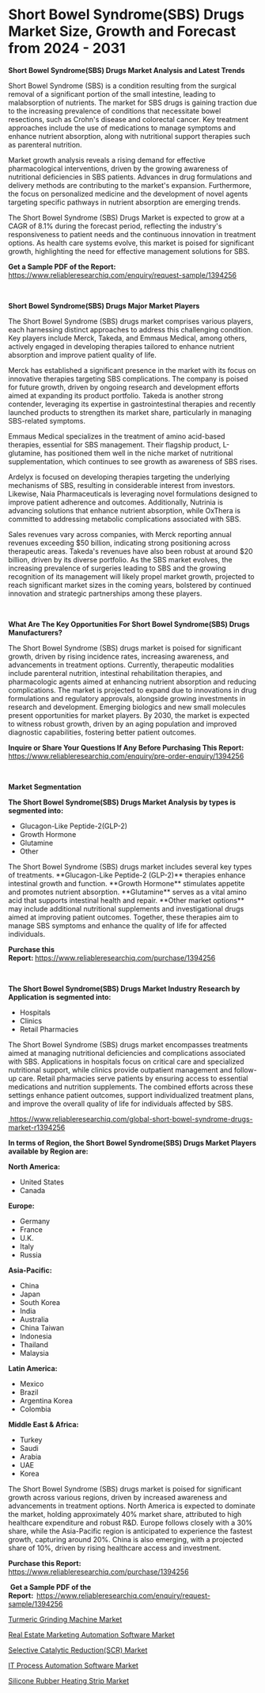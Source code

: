 <p><h1>Short Bowel Syndrome(SBS) Drugs Market Size, Growth and Forecast from 2024 - 2031</h1></p><p><strong>Short Bowel Syndrome(SBS) Drugs Market Analysis and Latest Trends</strong></p>
<p><p>Short Bowel Syndrome (SBS) is a condition resulting from the surgical removal of a significant portion of the small intestine, leading to malabsorption of nutrients. The market for SBS drugs is gaining traction due to the increasing prevalence of conditions that necessitate bowel resections, such as Crohn's disease and colorectal cancer. Key treatment approaches include the use of medications to manage symptoms and enhance nutrient absorption, along with nutritional support therapies such as parenteral nutrition.</p><p>Market growth analysis reveals a rising demand for effective pharmacological interventions, driven by the growing awareness of nutritional deficiencies in SBS patients. Advances in drug formulations and delivery methods are contributing to the market's expansion. Furthermore, the focus on personalized medicine and the development of novel agents targeting specific pathways in nutrient absorption are emerging trends. </p><p>The Short Bowel Syndrome (SBS) Drugs Market is expected to grow at a CAGR of 8.1% during the forecast period, reflecting the industry's responsiveness to patient needs and the continuous innovation in treatment options. As health care systems evolve, this market is poised for significant growth, highlighting the need for effective management solutions for SBS.</p></p>
<p><strong>Get a Sample PDF of the Report:&nbsp;</strong> <a href="https://www.reliableresearchiq.com/enquiry/request-sample/1394256?utm_campaign=1121&utm_medium=2&utm_source=Github&utm_content=ia&utm_term=05122024&utm_id=short-bowel-syndromesbs-drugs">https://www.reliableresearchiq.com/enquiry/request-sample/1394256</a></p>
<p>&nbsp;</p>
<p><strong>Short Bowel Syndrome(SBS) Drugs Major Market Players</strong></p>
<p><p>The Short Bowel Syndrome (SBS) drugs market comprises various players, each harnessing distinct approaches to address this challenging condition. Key players include Merck, Takeda, and Emmaus Medical, among others, actively engaged in developing therapies tailored to enhance nutrient absorption and improve patient quality of life.</p><p>Merck has established a significant presence in the market with its focus on innovative therapies targeting SBS complications. The company is poised for future growth, driven by ongoing research and development efforts aimed at expanding its product portfolio. Takeda is another strong contender, leveraging its expertise in gastrointestinal therapies and recently launched products to strengthen its market share, particularly in managing SBS-related symptoms.</p><p>Emmaus Medical specializes in the treatment of amino acid-based therapies, essential for SBS management. Their flagship product, L-glutamine, has positioned them well in the niche market of nutritional supplementation, which continues to see growth as awareness of SBS rises.</p><p>Ardelyx is focused on developing therapies targeting the underlying mechanisms of SBS, resulting in considerable interest from investors. Likewise, Naia Pharmaceuticals is leveraging novel formulations designed to improve patient adherence and outcomes. Additionally, Nutrinia is advancing solutions that enhance nutrient absorption, while OxThera is committed to addressing metabolic complications associated with SBS.</p><p>Sales revenues vary across companies, with Merck reporting annual revenues exceeding $50 billion, indicating strong positioning across therapeutic areas. Takeda's revenues have also been robust at around $20 billion, driven by its diverse portfolio. As the SBS market evolves, the increasing prevalence of surgeries leading to SBS and the growing recognition of its management will likely propel market growth, projected to reach significant market sizes in the coming years, bolstered by continued innovation and strategic partnerships among these players.</p></p>
<p>&nbsp;</p>
<p><strong>What Are The Key Opportunities For Short Bowel Syndrome(SBS) Drugs Manufacturers?</strong></p>
<p><p>The Short Bowel Syndrome (SBS) drugs market is poised for significant growth, driven by rising incidence rates, increasing awareness, and advancements in treatment options. Currently, therapeutic modalities include parenteral nutrition, intestinal rehabilitation therapies, and pharmacologic agents aimed at enhancing nutrient absorption and reducing complications. The market is projected to expand due to innovations in drug formulations and regulatory approvals, alongside growing investments in research and development. Emerging biologics and new small molecules present opportunities for market players. By 2030, the market is expected to witness robust growth, driven by an aging population and improved diagnostic capabilities, fostering better patient outcomes.</p></p>
<p><strong>Inquire or Share Your Questions If Any Before Purchasing This Report:</strong> <a href="https://www.reliableresearchiq.com/enquiry/pre-order-enquiry/1394256?utm_campaign=1121&utm_medium=2&utm_source=Github&utm_content=ia&utm_term=05122024&utm_id=short-bowel-syndromesbs-drugs">https://www.reliableresearchiq.com/enquiry/pre-order-enquiry/1394256</a></p>
<p>&nbsp;</p>
<p><strong>Market Segmentation</strong></p>
<p><strong>The Short Bowel Syndrome(SBS) Drugs Market Analysis by types is segmented into:</strong></p>
<p><ul><li>Glucagon-Like Peptide-2(GLP-2)</li><li>Growth Hormone</li><li>Glutamine</li><li>Other</li></ul></p>
<p><p>The Short Bowel Syndrome (SBS) drugs market includes several key types of treatments. **Glucagon-Like Peptide-2 (GLP-2)** therapies enhance intestinal growth and function. **Growth Hormone** stimulates appetite and promotes nutrient absorption. **Glutamine** serves as a vital amino acid that supports intestinal health and repair. **Other market options** may include additional nutritional supplements and investigational drugs aimed at improving patient outcomes. Together, these therapies aim to manage SBS symptoms and enhance the quality of life for affected individuals.</p></p>
<p><strong>Purchase this Report:&nbsp;</strong><a href="https://www.reliableresearchiq.com/purchase/1394256?utm_campaign=1121&utm_medium=2&utm_source=Github&utm_content=ia&utm_term=05122024&utm_id=short-bowel-syndromesbs-drugs">https://www.reliableresearchiq.com/purchase/1394256</a></p>
<p>&nbsp;</p>
<p><strong>The Short Bowel Syndrome(SBS) Drugs Market Industry Research by Application is segmented into:</strong></p>
<p><ul><li>Hospitals</li><li>Clinics</li><li>Retail Pharmacies</li></ul></p>
<p><p>The Short Bowel Syndrome (SBS) drugs market encompasses treatments aimed at managing nutritional deficiencies and complications associated with SBS. Applications in hospitals focus on critical care and specialized nutritional support, while clinics provide outpatient management and follow-up care. Retail pharmacies serve patients by ensuring access to essential medications and nutrition supplements. The combined efforts across these settings enhance patient outcomes, support individualized treatment plans, and improve the overall quality of life for individuals affected by SBS.</p></p>
<p><a href="https://www.reliableresearchiq.com/global-short-bowel-syndrome-drugs-market-r1394256?utm_campaign=1121&utm_medium=2&utm_source=Github&utm_content=ia&utm_term=05122024&utm_id=short-bowel-syndromesbs-drugs">&nbsp;https://www.reliableresearchiq.com/global-short-bowel-syndrome-drugs-market-r1394256</a></p>
<p><strong>In terms of Region, the Short Bowel Syndrome(SBS) Drugs Market Players available by Region are:</strong></p>
<p>
    <p> <strong> North America: </strong>
        <ul>
            <li>United States</li>
            <li>Canada</li>
        </ul>
        </p> 
    <p> <strong> Europe: </strong>
        <ul>
            <li>Germany</li>
            <li>France</li>
            <li>U.K.</li>
            <li>Italy</li>
            <li>Russia</li>
        </ul>
        </p> 
    <p> <strong> Asia-Pacific: </strong>
        <ul>
            <li>China</li>
            <li>Japan</li>
            <li>South Korea</li>
            <li>India</li>
            <li>Australia</li>
            <li>China Taiwan</li>
            <li>Indonesia</li>
            <li>Thailand</li>
            <li>Malaysia</li>
        </ul>
        </p> 
    <p> <strong> Latin America: </strong>
        <ul>
            <li>Mexico</li>
            <li>Brazil</li>
            <li>Argentina Korea</li>
            <li>Colombia</li>
        </ul>
        </p> 
    <p> <strong> Middle East & Africa: </strong>
        <ul>
            <li>Turkey</li>
            <li>Saudi</li>
            <li>Arabia</li>
            <li>UAE</li>
            <li>Korea</li>
        </ul>
    </p>
    </p>
<p><p>The Short Bowel Syndrome (SBS) drugs market is poised for significant growth across various regions, driven by increased awareness and advancements in treatment options. North America is expected to dominate the market, holding approximately 40% market share, attributed to high healthcare expenditure and robust R&D. Europe follows closely with a 30% share, while the Asia-Pacific region is anticipated to experience the fastest growth, capturing around 20%. China is also emerging, with a projected share of 10%, driven by rising healthcare access and investment.</p></p>
<p><strong>Purchase this Report: </strong><a href="https://www.reliableresearchiq.com/purchase/1394256?utm_campaign=1121&utm_medium=2&utm_source=Github&utm_content=ia&utm_term=05122024&utm_id=short-bowel-syndromesbs-drugs">https://www.reliableresearchiq.com/purchase/1394256</a></p>
<p>&nbsp;<strong>Get a Sample PDF of the Report:&nbsp;&nbsp;</strong><a href="https://www.reliableresearchiq.com/enquiry/request-sample/1394256?utm_campaign=1121&utm_medium=2&utm_source=Github&utm_content=ia&utm_term=05122024&utm_id=short-bowel-syndromesbs-drugs">https://www.reliableresearchiq.com/enquiry/request-sample/1394256</a></p>
<p><strong></strong></p>
<p><p><a href="https://issuu.com/reportprime-2/docs/turmeric-grinding-machine-market-size-2030.pptx?utm_campaign=1121&utm_medium=2&utm_source=Github&utm_content=ia&utm_term=05122024&utm_id=short-bowel-syndromesbs-drugs">Turmeric Grinding Machine Market</a></p><p><a href="https://www.linkedin.com/pulse/real-estate-marketing-automation-software-market-dynamics-aqdqe?utm_campaign=1121&utm_medium=2&utm_source=Github&utm_content=ia&utm_term=05122024&utm_id=short-bowel-syndromesbs-drugs">Real Estate Marketing Automation Software Market</a></p><p><a href="https://github.com/mabutironaldo/Market-Research-Report-List-6/blob/main/selective-catalytic-reductionscr-market.md?utm_campaign=1121&utm_medium=2&utm_source=Github&utm_content=ia&utm_term=05122024&utm_id=short-bowel-syndromesbs-drugs">Selective Catalytic Reduction(SCR) Market</a></p><p><a href="https://www.linkedin.com/pulse/process-automation-software-market-forecast-global-trends-dqyze?utm_campaign=1121&utm_medium=2&utm_source=Github&utm_content=ia&utm_term=05122024&utm_id=short-bowel-syndromesbs-drugs">IT Process Automation Software Market</a></p><p><a href="https://issuu.com/reportprime-2/docs/silicone-rubber-heating-strip-market-size-2030.ppt?utm_campaign=1121&utm_medium=2&utm_source=Github&utm_content=ia&utm_term=05122024&utm_id=short-bowel-syndromesbs-drugs">Silicone Rubber Heating Strip Market</a></p></p>